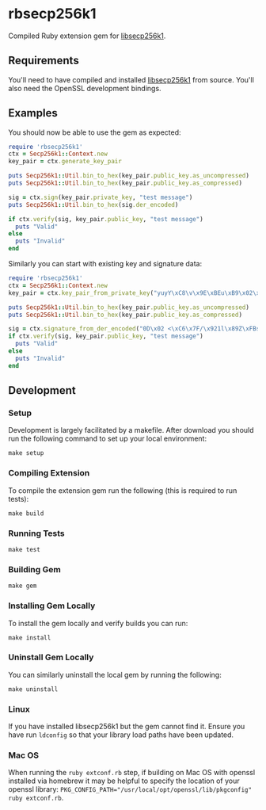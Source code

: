 # rbsecp256k1

Compiled Ruby extension gem for [libsecp256k1](https://github.com/bitcoin-core/secp256k1).

## Requirements

You'll need to have compiled and installed [libsecp256k1](https://github.com/bitcoin-core/secp256k1) from source. You'll
also need the OpenSSL development bindings.

## Examples

You should now be able to use the gem as expected:

```ruby
require 'rbsecp256k1'
ctx = Secp256k1::Context.new
key_pair = ctx.generate_key_pair

puts Secp256k1::Util.bin_to_hex(key_pair.public_key.as_uncompressed)
puts Secp256k1::Util.bin_to_hex(key_pair.public_key.as_compressed)

sig = ctx.sign(key_pair.private_key, "test message")
puts Secp256k1::Util.bin_to_hex(sig.der_encoded)

if ctx.verify(sig, key_pair.public_key, "test message")
  puts "Valid"
else
  puts "Invalid"
end
```

Similarly you can start with existing key and signature data:

```ruby
require 'rbsecp256k1'
ctx = Secp256k1::Context.new
key_pair = ctx.key_pair_from_private_key("yuyY\xC8\v\x9E\xBEu\xB9\x02\xEA\xA5\x82V\xAC\xAA9\xA0\xA4U\"z\x99,J\x90\xADk8\xB2\xE1")

puts Secp256k1::Util.bin_to_hex(key_pair.public_key.as_uncompressed)
puts Secp256k1::Util.bin_to_hex(key_pair.public_key.as_compressed)

sig = ctx.signature_from_der_encoded("0D\x02 <\xC6\x7F/\x921l\x89Z\xFBs\x89p\xEE\x18u\x8B\x92\x9D\xA6\x84\xC5Y<t\xB7\xF1\f\xEE\f\x81J\x02 \t\"\xDF]\x1D\xA7W@^\xAAokH\b\x00\xE2L\xCF\x82\xA3\x05\x1E\x00\xF9\xFC\xB19\x0F\x93|\xB1f")
if ctx.verify(sig, key_pair.public_key, "test message")
  puts "Valid"
else
  puts "Invalid"
end
```

## Development

### Setup

Development is largely facilitated by a makefile. After download you should run
the following command to set up your local environment:

```
make setup
```

### Compiling Extension

To compile the extension gem run the following (this is required to run tests):

```
make build
```

### Running Tests

```
make test
```

### Building Gem

```
make gem
```

### Installing Gem Locally

To install the gem locally and verify builds you can run:

```
make install
```

### Uninstall Gem Locally

You can similarly uninstall the local gem by running the following:

```
make uninstall
```

### Linux

If you have installed libsecp256k1 but the gem cannot find it. Ensure you have
run `ldconfig` so that your library load paths have been updated.

### Mac OS

When running the `ruby extconf.rb` step, if building on Mac OS with openssl
installed via homebrew it may be helpful to specify the location of your openssl
library: `PKG_CONFIG_PATH="/usr/local/opt/openssl/lib/pkgconfig" ruby extconf.rb`.
